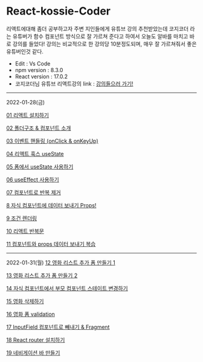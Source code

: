 # React-kossie-Coder
리액트에대해 좀더 공부하고자 주변 지인들에게 유튜브 강의 추천받았는데 코지코더 라는 유튜버가 함수 컴포넌트 방식으로 잘 가르쳐 준다고 하여서 오늘도 알바를 마치고 바로 강의를 들었다! 강의는 비교적으로 한 강의당 10분정도되며, 매우 잘 가르쳐줘서 좋은 유튜버인것 같다.

* Edit : Vs Code
* npm version : 8.3.0
* React version : 17.0.2
* 코지코더님 유튜브 리액트강의 link : [강의들으러 가기!](https://www.youtube.com/watch?v=y4Pd3M1ZIXk&list=PLB7CpjPWqHOuf62H44TMkMIsqfkIzcEcX, "렛츠 고!")
* * *

2022-01-28(금)

[01 리액트 설치하기](https://www.youtube.com/watch?v=y4Pd3M1ZIXk&list=PLB7CpjPWqHOuf62H44TMkMIsqfkIzcEcX&index=1)

[02 폴더구조 & 컴포넌트 소개](https://www.youtube.com/watch?v=y4Pd3M1ZIXk&list=PLB7CpjPWqHOuf62H44TMkMIsqfkIzcEcX&index=2)

[03 이벤트 핸들링 (onClick & onKeyUp)](https://www.youtube.com/watch?v=y4Pd3M1ZIXk&list=PLB7CpjPWqHOuf62H44TMkMIsqfkIzcEcX&index=3)

[04 리액트 훅스 useState](https://www.youtube.com/watch?v=y4Pd3M1ZIXk&list=PLB7CpjPWqHOuf62H44TMkMIsqfkIzcEcX&index=4)

[05 폼에서 useState 사용하기](https://www.youtube.com/watch?v=y4Pd3M1ZIXk&list=PLB7CpjPWqHOuf62H44TMkMIsqfkIzcEcX&index=5)

[06 useEffect 사용하기](https://www.youtube.com/watch?v=y4Pd3M1ZIXk&list=PLB7CpjPWqHOuf62H44TMkMIsqfkIzcEcX&index=6)

[07 컴포넌트로 반복 제거](https://www.youtube.com/watch?v=y4Pd3M1ZIXk&list=PLB7CpjPWqHOuf62H44TMkMIsqfkIzcEcX&index=7)

[8 자식 컴포넌트에 데이터 보내기 Props!](https://www.youtube.com/watch?v=y4Pd3M1ZIXk&list=PLB7CpjPWqHOuf62H44TMkMIsqfkIzcEcX&index=8)

[9 조건 렌더링](https://www.youtube.com/watch?v=y4Pd3M1ZIXk&list=PLB7CpjPWqHOuf62H44TMkMIsqfkIzcEcX&index=9)

[10 리액트 반복문](https://www.youtube.com/watch?v=y4Pd3M1ZIXk&list=PLB7CpjPWqHOuf62H44TMkMIsqfkIzcEcX&index=10)

[11 컴포넌트와 props 데이터 보내기 복습](https://www.youtube.com/watch?v=y4Pd3M1ZIXk&list=PLB7CpjPWqHOuf62H44TMkMIsqfkIzcEcX&index=11)
* * *

2022-01-31(월)
[12 영화 리스트 추가 폼 만들기 1](https://www.youtube.com/watch?v=y4Pd3M1ZIXk&list=PLB7CpjPWqHOuf62H44TMkMIsqfkIzcEcX&index=12)


[13 영화 리스트 추가 폼 만들기 2](https://www.youtube.com/watch?v=y4Pd3M1ZIXk&list=PLB7CpjPWqHOuf62H44TMkMIsqfkIzcEcX&index=13)


[14 자식 컴포넌트에서 부모 컴포넌트 스테이트 변경하기](https://www.youtube.com/watch?v=y4Pd3M1ZIXk&list=PLB7CpjPWqHOuf62H44TMkMIsqfkIzcEcX&index=14)


[15 영화 삭제하기](https://www.youtube.com/watch?v=y4Pd3M1ZIXk&list=PLB7CpjPWqHOuf62H44TMkMIsqfkIzcEcX&index=15)


[16 영화 폼 validation](https://www.youtube.com/watch?v=y4Pd3M1ZIXk&list=PLB7CpjPWqHOuf62H44TMkMIsqfkIzcEcX&index=16)


[17 InputField 컴포넌트로 빼내기 & Fragment](https://www.youtube.com/watch?v=y4Pd3M1ZIXk&list=PLB7CpjPWqHOuf62H44TMkMIsqfkIzcEcX&index=17)


[18 React router 설치하기](https://www.youtube.com/watch?v=y4Pd3M1ZIXk&list=PLB7CpjPWqHOuf62H44TMkMIsqfkIzcEcX&index=18)


[19 네비게이션 바 만들기](https://www.youtube.com/watch?v=y4Pd3M1ZIXk&list=PLB7CpjPWqHOuf62H44TMkMIsqfkIzcEcX&index=19)

